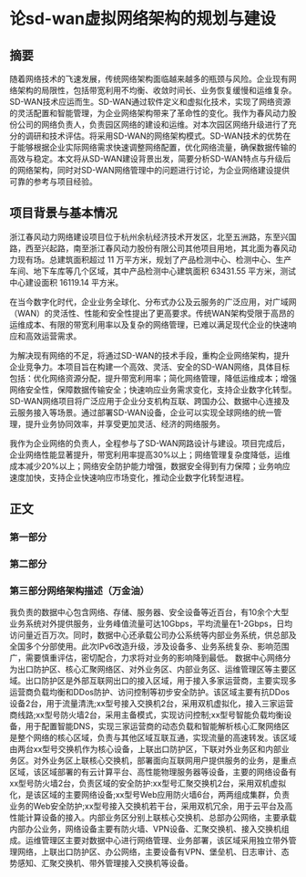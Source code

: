 # 论sd-wan虚拟网络架构的规划与建设

## 摘要

随着网络技术的飞速发展，传统网络架构面临越来越多的瓶颈与风险。企业现有网络架构的局限性，包括带宽利用不均衡、收敛时间长、业务恢复缓慢和运维复杂。SD-WAN技术应运而生。SD-WAN通过软件定义和虚拟化技术，实现了网络资源的灵活配置和智能管理，为企业网络架构带来了革命性的变化。我作为春风动力股份公司的网络负责人，负责园区网络的建设和运维。对本次园区网络升级进行了充分的调研和技术评估。将采用SD-WAN的网络架构模式。SD-WAN技术的优势在于能够根据企业实际网络需求快速调整网络配置，优化网络流量，确保数据传输的高效与稳定。本文将从SD-WAN建设背景出发，简要分析SD-WAN特点与升级后的网络架构，同时对SD-WAN网络管理中的问题进行讨论，为企业网络建设提供可靠的参考与项目经验。

## 项目背景与基本情况

浙江春风动力网络建设项目位于杭州余杭经济技术开发区，北至五洲路，东至兴国路，西至兴起路，南至浙江春风动力股份有限公司其他项目用地，其北面为春风动力现有场。总建筑面积超过 11 万平方米，规划了产品检测中心、检测中心、生产车间、地下车库等几个区域，其中产品检测中心建筑面积 63431.55 平方米，测试中心建设面积 16119.14 平方米。

在当今数字化时代，企业业务全球化、分布式办公及云服务的广泛应用，对广域网（WAN）的灵活性、性能和安全性提出了更高要求。传统WAN架构受限于高昂的运维成本、有限的带宽利用率以及复杂的网络管理，已难以满足现代企业的快速响应和高效运营需求。

为解决现有网络的不足，将通过SD-WAN的技术手段，重构企业网络架构，提升企业竞争力。本项目旨在构建一个高效、灵活、安全的SD-WAN网络，具体目标包括：优化网络资源分配，提升带宽利用率；简化网络管理，降低运维成本；增强网络安全性，保障数据传输安全；快速响应业务需求变化，支持企业数字化转型。SD-WAN网络项目将广泛应用于企业分支机构互联、跨国办公、数据中心连接及云服务接入等场景。通过部署SD-WAN设备，企业可以实现全球网络的统一管理，提升业务协同效率，并享受更加灵活、经济的网络服务。

我作为企业网络的负责人，全程参与了SD-WAN网路设计与建设。项目完成后，企业网络性能显著提升，带宽利用率提高30%以上；网络管理复杂度降低，运维成本减少20%以上；网络安全防护能力增强，数据安全得到有力保障；业务响应速度加快，支持企业快速响应市场变化，推动企业数字化转型进程。

## 正文

### 第一部分



### 第二部分



### 第三部分网络架构描述（万金油）

我负责的数据中心包含网络、存储、服务器、安全设备等近百台，有10余个大型业务系统对外提供服务，业务峰值流量可达10Gbps，平均流量在1-2Gbps，日均访问量近百万次。同时，数据中心还承载公司办公系统等内部业务系统，供总部及全国多个分部使用。此次IPv6改造升级，涉及设备多、业务系统复杂、影响范围广，需要慎重评估，密切配合，力求将对业务的影响降到最低。
数据中心网络分为出口防护区、核心汇聚网络区、对外业务区、内部业务区、运维管理区等主要区域。出口防护区是外部互联网出口的接入区域，用于接入多家运营商，主要实现多运营商负载均衡和DDos防护、访问控制等初步安全防护。该区域主要有抗DDos设备2台，用于流量清洗;xx型号接入交换机2台，采用双机虚拟化，接入三家运营商线路;xx型号防火墙2台，采用主备模式，实现访问控制;xx型号智能负载均衡设备，用于配置智能DNS，实现三家运营商的动态负载和智能解析核心汇聚网络区是整个网络的核心区域，负责与其他区域互联互通，实现流量的高速转发。该区域由两台xx型号交换机作为核心设备，上联出口防护区，下联对外业务区和内部业务区。对外业务区上联核心交换机，部署面向互联网用户提供服务的业务，是重点区域，该区域部署的有云计算平台、高性能物理服务器等设备，主要的网络设备有xx型号防火墙2台，负责区域的安全防护:xx型号汇聚交换机2台，采用双机虚拟化，是该区域的主要网络设备;xx型号Web应用防火墙6台，两两组成集群，负责业务的Web安全防护;xx型号接入交换机若干台，采用双机冗余，用于云平台及高性能计算设备的接入。内部业务区分别上联核心交换机、总部办公网络，主要承载内部办公业务，网络设备主要有防火墙、VPN设备、汇聚交换机、接入交换机组成。运维管理区主要对数据中心进行网络管理、业务部署，该区域采用独立带外管理网络，上联出口防护区、办公网络，主要设备有VPN、堡垒机、日志审计、态势感知、汇聚交换机、带外管理接入交换机等设备。
